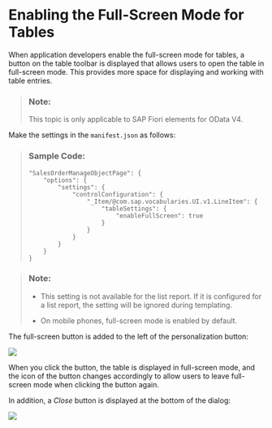 <!-- loio1d3c2ff9fb1e4807ad2cc28f8c65e56b -->

# Enabling the Full-Screen Mode for Tables

When application developers enable the full-screen mode for tables, a button on the table toolbar is displayed that allows users to open the table in full-screen mode. This provides more space for displaying and working with table entries.

> ### Note:  
> This topic is only applicable to SAP Fiori elements for OData V4.

Make the settings in the `manifest.json` as follows:

> ### Sample Code:  
> ```
> "SalesOrderManageObjectPage": {
>     "options": {
>         "settings": {
>             "controlConfiguration": {
>                 "_Item/@com.sap.vocabularies.UI.v1.LineItem": {
>                     "tableSettings": {
>                         "enableFullScreen": true
>                     }
>                 }
>             }
>         }
>     }
> }
> ```

> ### Note:  
> -   This setting is not available for the list report. If it is configured for a list report, the setting will be ignored during templating.
> 
> -   On mobile phones, full-screen mode is enabled by default.

The full-screen button is added to the left of the personalization button:

![](images/Full-Screen_Button_for_Tables_543c2fd.png)

When you click the button, the table is displayed in full-screen mode, and the icon of the button changes accordingly to allow users to leave full-screen mode when clicking the button again.

In addition, a *Close* button is displayed at the bottom of the dialog:

![](images/Close_Full-Screen_Mode_for_Tables_0d13370.png)

